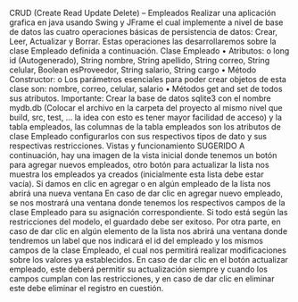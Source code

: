 CRUD (Create Read Update Delete) – Empleados
Realizar una aplicación grafica en java usando Swing y JFrame el cual implemente a nivel de base
de datos las cuatro operaciones básicas de persistencia de datos: Crear, Leer, Actualizar y Borrar.
Estas operaciones las desarrollaremos sobre la clase Empleado definida a continuación.
Clase Empleado
• Atributos:
o long id (Autogenerado), String nombre, String apellido, String correo, String
celular, Boolean esProveedor, String salario, String cargo
• Método Constructor:
o Los parámetros esenciales para poder crear objetos de esta clase son: nombre,
correo, celular, salario
• Métodos get and set de todos sus atributos.
Importante: Crear la base de datos sqlite3 con el nombre mydb.db (Colocar el archivo en la
carpeta del proyecto al mismo nivel que build, src, test, … la idea con esto es tener mayor facilidad
de acceso) y la tabla empleados, las columnas de la tabla empleados son los atributos de clase
Empleado configurarlos con sus respectivos tipos de dato y sus respectivas restricciones.
Vistas y funcionamiento SUGERIDO
A continuación, hay una imagen de la vista inicial donde tenemos un botón para agregar nuevos
empleados, otro botón para actualizar la lista nos muestra los empleados ya creados (inicialmente
esta lista debe estar vacía). Si damos en clic en agregar o en algún empleado de la lista nos abrirá
una nueva ventana
En caso de dar clic en agregar nuevo
empleado, se nos mostrará una
ventana donde tenemos los
respectivos campos de la clase
Empleado para su asignación
correspondiente. Si todo está según
las restricciones del modelo, el
guardado debe ser exitoso.
Por otra parte, en caso de dar clic en
algún elemento de la lista nos abrirá
una ventana donde tendremos un
label que nos indicará el id del
empleado y los mismos campos de la
clase Empleado, el cual nos permitirá
realizar modificaciones sobre los
valores ya establecidos. En caso de
dar clic en el botón actualizar
empleado, este deberá permitir su
actualización siempre y cuando los
campos cumplan con las
restricciones, y en caso de dar clic en
eliminar este debe eliminar el
registro en cuestión.
